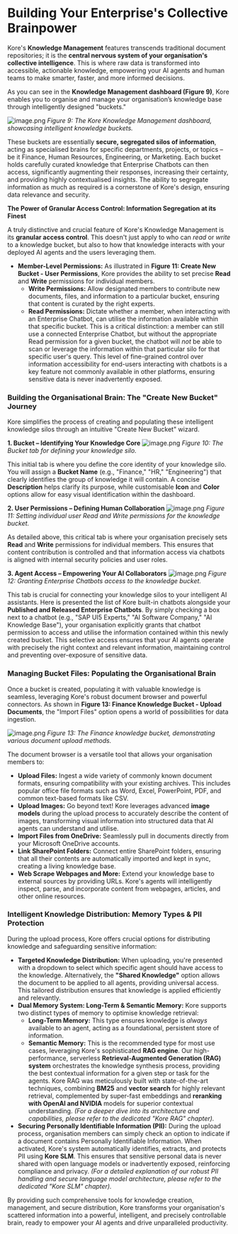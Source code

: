 # **Building Your Enterprise's Collective Brainpower**

Kore's **Knowledge Management** features transcends traditional document repositories; it is the **central nervous system of your organisation's collective intelligence**. This is where raw data is transformed into accessible, actionable knowledge, empowering your AI agents and human teams to make smarter, faster, and more informed decisions.

As you can see in the **Knowledge Management dashboard (Figure 9)**, Kore enables you to organise and manage your organisation’s knowledge base through intelligently designed "buckets."

![image.png](./assets/knowledge.png)
*Figure 9: The Kore Knowledge Management dashboard, showcasing intelligent knowledge buckets.*

These buckets are essentially **secure, segregated silos of information**, acting as specialised brains for specific departments, projects, or topics – be it Finance, Human Resources, Engineering, or Marketing. Each bucket holds carefully curated knowledge that Enterprise Chatbots can then access, significantly augmenting their responses, increasing their certainty, and providing highly contextualised insights. The ability to segregate information as much as required is a cornerstone of Kore's design, ensuring data relevance and security.

**The Power of Granular Access Control: Information Segregation at its Finest**

A truly distinctive and crucial feature of Kore's Knowledge Management is its **granular access control**. This doesn't just apply to who can *read* or *write* to a knowledge bucket, but also to how that knowledge interacts with your deployed AI agents and the users leveraging them.

  * **Member-Level Permissions:** As illustrated in **Figure 11: Create New Bucket - User Permissions**, Kore provides the ability to set precise **Read** and **Write** permissions for individual members.
      * **Write Permissions:** Allow designated members to contribute new documents, files, and information to a particular bucket, ensuring that content is curated by the right experts.
      * **Read Permissions:** Dictate whether a member, when interacting with an Enterprise Chatbot, can utilise the information available within that specific bucket. This is a critical distinction: a member can still use a connected Enterprise Chatbot, but without the appropriate Read permission for a given bucket, the chatbot will *not* be able to scan or leverage the information within that particular silo for that specific user's query. This level of fine-grained control over information accessibility for end-users interacting with chatbots is a key feature not commonly available in other platforms, ensuring sensitive data is never inadvertently exposed.

### **Building the Organisational Brain: The "Create New Bucket" Journey**

Kore simplifies the process of creating and populating these intelligent knowledge silos through an intuitive "Create New Bucket" wizard.

**1. Bucket – Identifying Your Knowledge Core**
![image.png](./assets/buckets-tab1.png)
*Figure 10: The Bucket tab for defining your knowledge silo.*

This initial tab is where you define the core identity of your knowledge silo. You will assign a **Bucket Name** (e.g., "Finance," "HR," "Engineering") that clearly identifies the group of knowledge it will contain. A concise **Description** helps clarify its purpose, while customisable **Icon** and **Color** options allow for easy visual identification within the dashboard.

**2. User Permissions – Defining Human Collaboration**
![image.png](./assets/buckets-tab2.png)
*Figure 11: Setting individual user Read and Write permissions for the knowledge bucket.*

As detailed above, this critical tab is where your organisation precisely sets **Read** and **Write** permissions for individual members. This ensures that content contribution is controlled and that information access via chatbots is aligned with internal security policies and user roles.

**3. Agent Access – Empowering Your AI Collaborators**
![image.png](./assets/buckets-tab3.png)
*Figure 12: Granting Enterprise Chatbots access to the knowledge bucket.*

This tab is crucial for connecting your knowledge silos to your intelligent AI assistants. Here is presented the list of Kore built-in chatbots alongside your **Published and Released Enterprise Chatbots**. By simply checking a box next to a chatbot (e.g., "SAP UI5 Experts," "AI Software Company," "AI Knowledge Base"), your organisation explicitly grants that chatbot permission to access and utilise the information contained within this newly created bucket. This selective access ensures that your AI agents operate with precisely the right context and relevant information, maintaining control and preventing over-exposure of sensitive data.

### **Managing Bucket Files: Populating the Organisational Brain**

Once a bucket is created, populating it with valuable knowledge is seamless, leveraging Kore's robust document browser and powerful connectors. As shown in **Figure 13: Finance Knowledge Bucket - Upload Documents**, the "Import Files" option opens a world of possibilities for data ingestion.

![image.png](./assets/buckets-files.png)
*Figure 13: The Finance knowledge bucket, demonstrating various document upload methods.*

The document browser is a versatile tool that allows your organisation members to:

  * **Upload Files:** Ingest a wide variety of commonly known document formats, ensuring compatibility with your existing archives. This includes popular office file formats such as Word, Excel, PowerPoint, PDF, and common text-based formats like CSV.
  * **Upload Images:** Go beyond text\! Kore leverages advanced **image models** during the upload process to accurately describe the content of images, transforming visual information into structured data that AI agents can understand and utilise.
  * **Import Files from OneDrive:** Seamlessly pull in documents directly from your Microsoft OneDrive accounts.
  * **Link SharePoint Folders:** Connect entire SharePoint folders, ensuring that all their contents are automatically imported and kept in sync, creating a living knowledge base.
  * **Web Scrape Webpages and More:** Extend your knowledge base to external sources by providing URLs. Kore's agents will intelligently inspect, parse, and incorporate content from webpages, articles, and other online resources.

### **Intelligent Knowledge Distribution: Memory Types & PII Protection**

During the upload process, Kore offers crucial options for distributing knowledge and safeguarding sensitive information:

  * **Targeted Knowledge Distribution:** When uploading, you're presented with a dropdown to select which specific agent should have access to the knowledge. Alternatively, the **"Shared Knowledge"** option allows the document to be applied to all agents, providing universal access. This tailored distribution ensures that knowledge is applied efficiently and relevantly.
  * **Dual Memory System: Long-Term & Semantic Memory:** Kore supports two distinct types of memory to optimise knowledge retrieval:
      * **Long-Term Memory:** This type ensures knowledge is *always* available to an agent, acting as a foundational, persistent store of information.
      * **Semantic Memory:** This is the recommended type for most use cases, leveraging Kore's sophisticated **RAG engine**. Our high-performance, serverless **Retrieval-Augmented Generation (RAG) system** orchestrates the knowledge synthesis process, providing the best contextual information for a given step or task for the agents. Kore RAG was meticulously built with state-of-the-art techniques, combining **BM25** and **vector search** for highly relevant retrieval, complemented by super-fast embeddings and **reranking with OpenAI and NVIDIA** models for superior contextual understanding. *(For a deeper dive into its architecture and capabilities, please refer to the dedicated "Kore RAG" chapter).*
  * **Securing Personally Identifiable Information (PII):** During the upload process, organisation members can simply check an option to indicate if a document contains Personally Identifiable Information. When activated, Kore's system automatically identifies, extracts, and protects PII using **Kore SLM**. This ensures that sensitive personal data is never shared with open language models or inadvertently exposed, reinforcing compliance and privacy. *(For a detailed explanation of our robust PII handling and secure language model architecture, please refer to the dedicated "Kore SLM" chapter).*

By providing such comprehensive tools for knowledge creation, management, and secure distribution, Kore transforms your organisation's scattered information into a powerful, intelligent, and precisely controllable brain, ready to empower your AI agents and drive unparalleled productivity.

